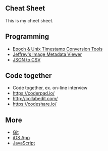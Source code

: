 ## Cheat Sheet

This is my cheet sheet.

## Programming

* [Epoch & Unix Timestamp Conversion Tools](https://www.epochconverter.com/)
* [Jeffrey's Image Metadata Viewer](http://exif.regex.info/exif.cgi)
* [JSON to CSV](https://json-csv.com/)

## Code together

* Code together, ex. on-line interview
* https://coderpad.io/
* http://collabedit.com/
* https://codeshare.io/

## More
* [Git](git.md)
* [iOS App](iosapp.md)
* [JavaScript](javascript.md)
